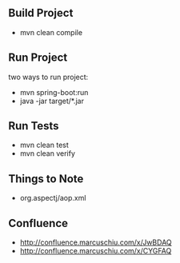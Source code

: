 ## Build Project
- mvn clean compile
  
## Run Project
two ways to run project:
- mvn spring-boot:run
- java -jar target/*.jar

## Run Tests
- mvn clean test
- mvn clean verify

## Things to Note
- org.aspectj/aop.xml

## Confluence
- http://confluence.marcuschiu.com/x/JwBDAQ
- http://confluence.marcuschiu.com/x/CYGFAQ